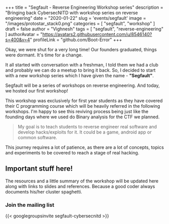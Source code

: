 +++
title = "Segfault - Reverse Engineering Workshop series"
description = "Bringing back CybersecNITD with workshop series on reverse engineering"
date = "2020-01-22"
slug = 'events/segfault'
image = "/images/protostar_stack0.png"
categories = [
	"segfault",
	"workshop"
]
draft = false
author = "Vighnesh"
tags = [
	"segfault",
	"reverse-engineering"
]
authorAvatar = "https://avatars2.githubusercontent.com/u/8546140?s=400&v=4"
profileLink = "github.com/Boot-Error"
+++

Okay, we were shut for a very long time! Our founders graduated, things were dormant. It's time for a change.

It all started with conversation with a freshman, I told them we had a club and probably we can do a meetup to bring it back. So, I decided to start with 
a new workshop series which I have given the name - **"Segfault"**.

Segfault will be a series of workshops on reverse engineering. And today, we hosted our first workshop!

This workshop was exclusively for first year students as they have covered their C programming course which will be heavily referred in the following workshops. I'm happy to see this reviving process being just like the founding days where we used do Binary analysis for the CTF we planned.

> My goal is to teach students to reverse engineer real software and develop hacks/exploits for it. It could be a game, android app or common software.

This journey requires a lot of patience, as there are a lot of concepts, topics and experiments to be covered to reach a stage of real hacking.

## Important stuff here!

The resources and a little summary of the workshop will be updated here along with links to slides and references. Because a good coder always documents his/her cluster spaghetti.

### Join the mailing list

{{< googlegroupsinvite segfault-cybersecnitd >}}
